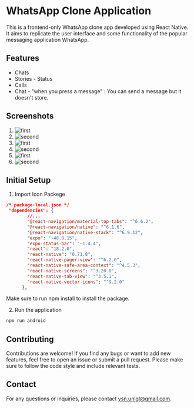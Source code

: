 # WhatsApp Clone Application

This is a frontend-only WhatsApp clone app developed using React Native. It aims to replicate the user interface and some functionality of the popular messaging application WhatsApp.

## Features

- Chats
- Stories - Status
- Calls
- Chat - "when you press a message" : You can send a message but it doesn't store.

## Screenshots

1. ![first](./assets/wp1.JPG)
1. ![second](./assets/wp2.JPG)
1. ![first](./assets/wp3.JPG)
1. ![second](./assets/wp4.JPG)
1. ![first](./assets/wp5.JPG)
1. ![second](./assets/wp6.JPG)

## Initial Setup

1. Import Icon Packege

```json
/* package-local.json */
 "dependencies": {
        //...
        "@react-navigation/material-top-tabs": "^6.6.2",
        "@react-navigation/native": "^6.1.6",
        "@react-navigation/native-stack": "^6.9.12",
        "expo": "~48.0.15",
        "expo-status-bar": "~1.4.4",
        "react": "18.2.0",
        "react-native": "0.71.8",
        "react-native-pager-view": "^6.2.0",
        "react-native-safe-area-context": "^4.5.3",
        "react-native-screens": "^3.20.0",
        "react-native-tab-view": "^3.5.1",
        "react-native-vector-icons": "^9.2.0"
      },
```

Make sure to run npm install to install the package.

2. Run the application

```bash
npm run android
```

## Contributing

Contributions are welcome! If you find any bugs or want to add new features, feel free to open an issue or submit a pull request. Please make sure to follow the code style and include relevant tests.

## Contact

For any questions or inquiries, please contact ysn.unlgl@gmail.com.
